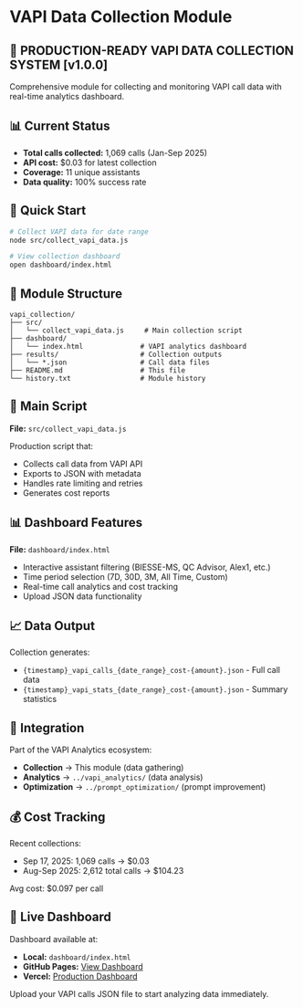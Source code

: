 # VAPI Data Collection Module

## 🚀 PRODUCTION-READY VAPI DATA COLLECTION SYSTEM [v1.0.0]

Comprehensive module for collecting and monitoring VAPI call data with real-time analytics dashboard.

## 📊 Current Status

- **Total calls collected:** 1,069 calls (Jan-Sep 2025)
- **API cost:** $0.03 for latest collection
- **Coverage:** 11 unique assistants
- **Data quality:** 100% success rate

## 🎯 Quick Start

```bash
# Collect VAPI data for date range
node src/collect_vapi_data.js

# View collection dashboard
open dashboard/index.html
```

## 📁 Module Structure

```
vapi_collection/
├── src/
│   └── collect_vapi_data.js     # Main collection script
├── dashboard/
│   └── index.html              # VAPI analytics dashboard
├── results/                    # Collection outputs
│   └── *.json                  # Call data files
├── README.md                   # This file
└── history.txt                 # Module history
```

## 🔧 Main Script

**File:** `src/collect_vapi_data.js`

Production script that:
- Collects call data from VAPI API
- Exports to JSON with metadata
- Handles rate limiting and retries
- Generates cost reports

## 📊 Dashboard Features

**File:** `dashboard/index.html`

- Interactive assistant filtering (BIESSE-MS, QC Advisor, Alex1, etc.)
- Time period selection (7D, 30D, 3M, All Time, Custom)
- Real-time call analytics and cost tracking
- Upload JSON data functionality

## 📈 Data Output

Collection generates:
- `{timestamp}_vapi_calls_{date_range}_cost-{amount}.json` - Full call data
- `{timestamp}_vapi_stats_{date_range}_cost-{amount}.json` - Summary statistics

## 🔗 Integration

Part of the VAPI Analytics ecosystem:
- **Collection** → This module (data gathering)
- **Analytics** → `../vapi_analytics/` (data analysis)
- **Optimization** → `../prompt_optimization/` (prompt improvement)

## 💰 Cost Tracking

Recent collections:
- Sep 17, 2025: 1,069 calls → $0.03
- Aug-Sep 2025: 2,612 total calls → $104.23

Avg cost: $0.097 per call

## 🚀 Live Dashboard

Dashboard available at:
- **Local:** `dashboard/index.html`
- **GitHub Pages:** [View Dashboard](https://LeonidSvb.github.io/YoungCaesar/production_scripts/vapi_collection/dashboard/index.html)
- **Vercel:** [Production Dashboard](https://your-vercel.app/production_scripts/vapi_collection/dashboard/index.html)

Upload your VAPI calls JSON file to start analyzing data immediately.